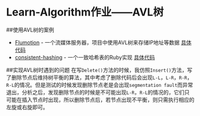 Learn-Algorithm作业——AVL树
=======
##使用AVL树的案例
+  [Flumotion](https://github.com/offlinehacker/flumotion) - 一个流媒体服务器，项目中使用AVL树来存储IP地址等数据 [具体代码](https://sourcegraph.com/github.com/offlinehacker/flumotion/symbols/python/flumotion/common/avltree/AVLTree#examples)
+  [consistent-hashing](https://github.com/domnikl/consistent-hashing) - 一个一致哈希表的Ruby实现  [具体代码](https://sourcegraph.com/github.com/domnikl/consistent-hashing/symbols/ruby/gem/ConsistentHashing/AVLTree#examples)

##实现AVL树时遇到的问题
在写`Delete()`方法的时候，我仿照`Insert()`方法，写了删除节点后维持树平衡的算法，其中考虑了删除代码后会出现`L-L`，`L-R`，`R-R`，`R-L`的情况。但是测试的时候发现删除节点老是会出现`segmentation fault`而异常退出，分析之后，发现删除节点的时候是不可能出现`L-R`，`R-L`的情况的，它们只可能在插入节点时出现，所以删除节点后，若节点出现不平衡，则只需执行相应的左旋或右旋即可。